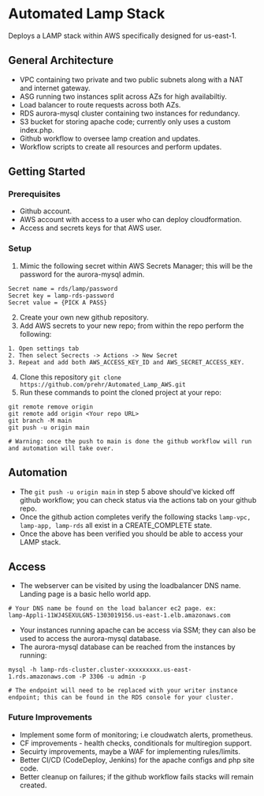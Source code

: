 # Automated Lamp Stack
Deploys a LAMP stack within AWS specifically designed for us-east-1.

## General Architecture 
- VPC containing two private and two public subnets along with a NAT and internet gateway.
- ASG running two instances split across AZs for high availabiltiy.
- Load balancer to route requests across both AZs. 
- RDS aurora-mysql cluster containing two instances for redundancy.
- S3 bucket for storing apache code; currently only uses a custom index.php.
- Github workflow to oversee lamp creation and updates.
- Workflow scripts to create all resources and perform updates.

## Getting Started
### Prerequisites
- Github account.
- AWS account with access to a user who can deploy cloudformation.
- Access and secrets keys for that AWS user.

### Setup
1. Mimic the following secret within AWS Secrets Manager; this will be the password for the aurora-mysql admin. 
```
Secret name = rds/lamp/password
Secret key = lamp-rds-password
Secret value = {PICK A PASS}
```
2. Create your own new github repository.
3. Add AWS secrets to your new repo; from within the repo perform the following:
```
1. Open settings tab
2. Then select Secrects -> Actions -> New Secret
3. Repeat and add both AWS_ACCESS_KEY_ID and AWS_SECRET_ACCESS_KEY.
```
4. Clone this repository `git clone https://github.com/prehr/Automated_Lamp_AWS.git`
5. Run these commands to point the cloned project at your repo:
```
git remote remove origin
git remote add origin <Your repo URL>
git branch -M main
git push -u origin main

# Warning: once the push to main is done the github workflow will run and automation will take over.
```


## Automation
- The `git push -u origin main` in step 5 above should've kicked off github workflow; you can check status via the actions tab on your github repo.
- Once the github action completes verify the following stacks `lamp-vpc, lamp-app, lamp-rds` all exist in a CREATE_COMPLETE state.
- Once the above has been verified you should be able to access your LAMP stack.

## Access
- The webserver can be visited by using the loadbalancer DNS name. Landing page is a basic hello world app.
```
# Your DNS name be found on the load balancer ec2 page. ex:
lamp-Appli-11WJ4SEXULGN5-1303019156.us-east-1.elb.amazonaws.com
```
- Your instances running apache can be access via SSM; they can also be used to access the aurora-mysql database.
- The aurora-mysql database can be reached from the instances by running:
```
mysql -h lamp-rds-cluster.cluster-xxxxxxxxx.us-east-1.rds.amazonaws.com -P 3306 -u admin -p

# The endpoint will need to be replaced with your writer instance endpoint; this can be found in the RDS console for your cluster.
```

### Future Improvements
- Implement some form of monitoring; i.e cloudwatch alerts, prometheus.
- CF improvements - health checks, conditionals for multiregion support.
- Secuirty improvements, maybe a WAF for implementing rules/limits.
- Better CI/CD (CodeDeploy, Jenkins) for the apache configs and php site code.
- Better cleanup on failures; if the github workflow fails stacks will remain created.